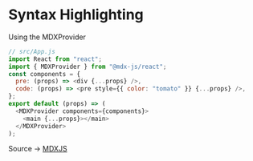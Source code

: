 # Syntax Highlighting

Using the MDXProvider

```javascript
// src/App.js
import React from "react";
import { MDXProvider } from "@mdx-js/react";
const components = {
  pre: (props) => <div {...props} />,
  code: (props) => <pre style={{ color: "tomato" }} {...props} />,
};
export default (props) => (
  <MDXProvider components={components}>
    <main {...props}></main>
  </MDXProvider>
);
```

Source -> [MDXJS](https://mdxjs.com/guides/syntax-highlighting)

